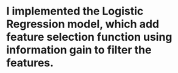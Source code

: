 # I implemented the Logistic Regression model, which add feature selection function using information gain to filter the features.
